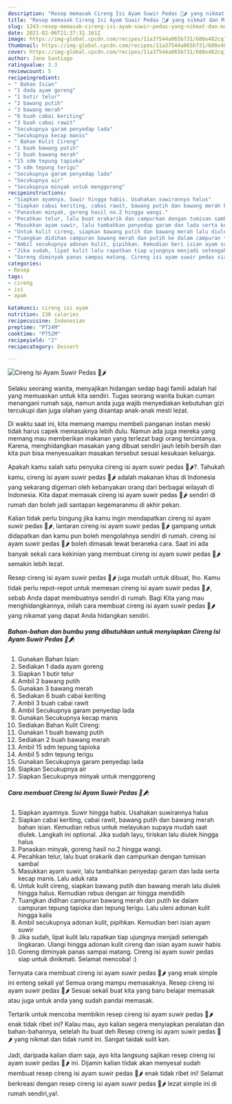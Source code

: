 ```yaml
---
description: "Resep memasak Cireng Isi Ayam Suwir Pedas 🥟🌶️ yang nikmat dan Mudah Dibuat"
title: "Resep memasak Cireng Isi Ayam Suwir Pedas 🥟🌶️ yang nikmat dan Mudah Dibuat"
slug: 1243-resep-memasak-cireng-isi-ayam-suwir-pedas-yang-nikmat-dan-mudah-dibuat
date: 2021-02-06T21:37:31.161Z
image: https://img-global.cpcdn.com/recipes/11a37544a065b731/680x482cq70/cireng-isi-ayam-suwir-pedas-🥟🌶️-foto-resep-utama.jpg
thumbnail: https://img-global.cpcdn.com/recipes/11a37544a065b731/680x482cq70/cireng-isi-ayam-suwir-pedas-🥟🌶️-foto-resep-utama.jpg
cover: https://img-global.cpcdn.com/recipes/11a37544a065b731/680x482cq70/cireng-isi-ayam-suwir-pedas-🥟🌶️-foto-resep-utama.jpg
author: Jane Santiago
ratingvalue: 3.3
reviewcount: 5
recipeingredient:
- " Bahan Isian"
- "1 dada ayam goreng"
- "1 butir telur"
- "2 bawang putih"
- "3 bawang merah"
- "6 buah cabai keriting"
- "3 buah cabai rawit"
- "Secukupnya garam penyedap lada"
- "Secukupnya kecap manis"
- " Bahan Kulit Cireng"
- "1 buah bawang putih"
- "2 buah bawang merah"
- "15 sdm tepung tapioka"
- "5 sdm tepung terigu"
- "Secukupnya garam penyedap lada"
- "Secukupnya air"
- "Secukupnya minyak untuk menggoreng"
recipeinstructions:
- "Siapkan ayamnya. Suwir hingga habis. Usahakan suwirannya halus"
- "Siapkan cabai keriting, cabai rawit, bawang putih dan bawang merah bahan isian. Kemudian rebus untuk melayukan supaya mudah saat diulek. Langkah ini optional. Jika sudah layu, tiriskan lalu diulek hingga halus"
- "Panaskan minyak, goreng hasil no.2 hingga wangi."
- "Pecahkan telur, lalu buat orakarik dan campurkan dengan tumisan sambal"
- "Masukkan ayam suwir, lalu tambahkan penyedap garam dan lada serta kecap manis. Lalu aduk rata"
- "Untuk kulit cireng, siapkan bawang putih dan bawang merah lalu diulek hingga halus. Kemudian rebus dengan air hingga mendidih"
- "Tuangkan didihan campuran bawang merah dan putih ke dalam campuran tepung tapioka dan tepung terigu. Lalu uleni adonan kulit hingga kalis"
- "Ambil secukupnya adonan kulit, pipihkan. Kemudian beri isian ayam suwir"
- "Jika sudah, lipat kulit lalu rapatkan tiap ujungnya menjadi setengah lingkaran. Ulangi hingga adonan kulit cireng dan isian ayam suwir habis"
- "Goreng diminyak panas sampai matang. Cireng isi ayam suwir pedas siap untuk dinikmati. Selamat mencoba! :)"
categories:
- Resep
tags:
- cireng
- isi
- ayam

katakunci: cireng isi ayam 
nutrition: 230 calories
recipecuisine: Indonesian
preptime: "PT24M"
cooktime: "PT52M"
recipeyield: "2"
recipecategory: Dessert

---
```



![Cireng Isi Ayam Suwir Pedas 🥟🌶️](https://img-global.cpcdn.com/recipes/11a37544a065b731/680x482cq70/cireng-isi-ayam-suwir-pedas-🥟🌶️-foto-resep-utama.jpg)

Selaku seorang wanita, menyajikan hidangan sedap bagi famili adalah hal yang memuaskan untuk kita sendiri. Tugas seorang  wanita bukan cuman menangani rumah saja, namun anda juga wajib menyediakan kebutuhan gizi tercukupi dan juga olahan yang disantap anak-anak mesti lezat.

Di waktu  saat ini, kita memang mampu membeli panganan instan meski tidak harus capek memasaknya lebih dulu. Namun ada juga mereka yang memang mau memberikan makanan yang terlezat bagi orang tercintanya. Karena, menghidangkan masakan yang dibuat sendiri jauh lebih bersih dan kita pun bisa menyesuaikan masakan tersebut sesuai kesukaan keluarga. 



Apakah kamu salah satu penyuka cireng isi ayam suwir pedas 🥟🌶️?. Tahukah kamu, cireng isi ayam suwir pedas 🥟🌶️ adalah makanan khas di Indonesia yang sekarang digemari oleh kebanyakan orang dari berbagai wilayah di Indonesia. Kita dapat memasak cireng isi ayam suwir pedas 🥟🌶️ sendiri di rumah dan boleh jadi santapan kegemaranmu di akhir pekan.

Kalian tidak perlu bingung jika kamu ingin mendapatkan cireng isi ayam suwir pedas 🥟🌶️, lantaran cireng isi ayam suwir pedas 🥟🌶️ gampang untuk didapatkan dan kamu pun boleh mengolahnya sendiri di rumah. cireng isi ayam suwir pedas 🥟🌶️ boleh dimasak lewat beraneka cara. Saat ini ada banyak sekali cara kekinian yang membuat cireng isi ayam suwir pedas 🥟🌶️ semakin lebih lezat.

Resep cireng isi ayam suwir pedas 🥟🌶️ juga mudah untuk dibuat, lho. Kamu tidak perlu repot-repot untuk memesan cireng isi ayam suwir pedas 🥟🌶️, sebab Anda dapat membuatnya sendiri di rumah. Bagi Kita yang mau menghidangkannya, inilah cara membuat cireng isi ayam suwir pedas 🥟🌶️ yang nikamat yang dapat Anda hidangkan sendiri.

<!--inarticleads1-->

##### Bahan-bahan dan bumbu yang dibutuhkan untuk menyiapkan Cireng Isi Ayam Suwir Pedas 🥟🌶️:

1. Gunakan  Bahan Isian:
1. Sediakan 1 dada ayam goreng
1. Siapkan 1 butir telur
1. Ambil 2 bawang putih
1. Gunakan 3 bawang merah
1. Sediakan 6 buah cabai keriting
1. Ambil 3 buah cabai rawit
1. Ambil Secukupnya garam penyedap lada
1. Gunakan Secukupnya kecap manis
1. Sediakan  Bahan Kulit Cireng:
1. Gunakan 1 buah bawang putih
1. Sediakan 2 buah bawang merah
1. Ambil 15 sdm tepung tapioka
1. Ambil 5 sdm tepung terigu
1. Gunakan Secukupnya garam penyedap lada
1. Siapkan Secukupnya air
1. Siapkan Secukupnya minyak untuk menggoreng




<!--inarticleads2-->

##### Cara membuat Cireng Isi Ayam Suwir Pedas 🥟🌶️:

1. Siapkan ayamnya. Suwir hingga habis. Usahakan suwirannya halus
1. Siapkan cabai keriting, cabai rawit, bawang putih dan bawang merah bahan isian. Kemudian rebus untuk melayukan supaya mudah saat diulek. Langkah ini optional. Jika sudah layu, tiriskan lalu diulek hingga halus
1. Panaskan minyak, goreng hasil no.2 hingga wangi.
1. Pecahkan telur, lalu buat orakarik dan campurkan dengan tumisan sambal
1. Masukkan ayam suwir, lalu tambahkan penyedap garam dan lada serta kecap manis. Lalu aduk rata
1. Untuk kulit cireng, siapkan bawang putih dan bawang merah lalu diulek hingga halus. Kemudian rebus dengan air hingga mendidih
1. Tuangkan didihan campuran bawang merah dan putih ke dalam campuran tepung tapioka dan tepung terigu. Lalu uleni adonan kulit hingga kalis
1. Ambil secukupnya adonan kulit, pipihkan. Kemudian beri isian ayam suwir
1. Jika sudah, lipat kulit lalu rapatkan tiap ujungnya menjadi setengah lingkaran. Ulangi hingga adonan kulit cireng dan isian ayam suwir habis
1. Goreng diminyak panas sampai matang. Cireng isi ayam suwir pedas siap untuk dinikmati. Selamat mencoba! :)




Ternyata cara membuat cireng isi ayam suwir pedas 🥟🌶️ yang enak simple ini enteng sekali ya! Semua orang mampu memasaknya. Resep cireng isi ayam suwir pedas 🥟🌶️ Sesuai sekali buat kita yang baru belajar memasak atau juga untuk anda yang sudah pandai memasak.

Tertarik untuk mencoba membikin resep cireng isi ayam suwir pedas 🥟🌶️ enak tidak ribet ini? Kalau mau, ayo kalian segera menyiapkan peralatan dan bahan-bahannya, setelah itu buat deh Resep cireng isi ayam suwir pedas 🥟🌶️ yang nikmat dan tidak rumit ini. Sangat taidak sulit kan. 

Jadi, daripada kalian diam saja, ayo kita langsung sajikan resep cireng isi ayam suwir pedas 🥟🌶️ ini. Dijamin kalian tiidak akan menyesal sudah membuat resep cireng isi ayam suwir pedas 🥟🌶️ enak tidak ribet ini! Selamat berkreasi dengan resep cireng isi ayam suwir pedas 🥟🌶️ lezat simple ini di rumah sendiri,ya!.

